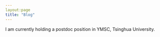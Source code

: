 ```yaml
---
layout:page
title: "Blog"
---
```

I am currently holding a postdoc position in YMSC, Tsinghua University. 

